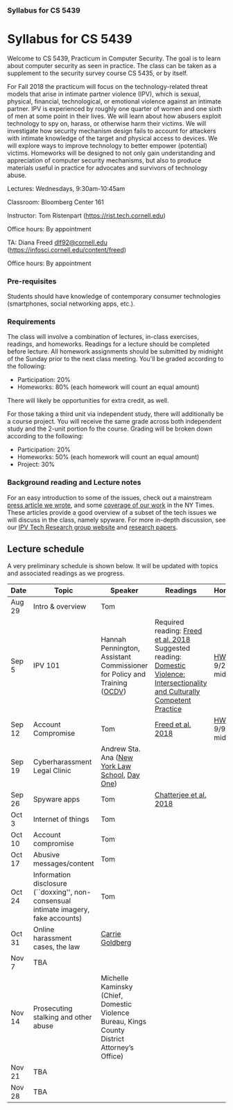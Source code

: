 ### Syllabus for CS 5439

# Syllabus for CS 5439

Welcome to CS 5439, Practicum in Computer Security. The goal is to learn
about computer security as seen in practice. The class can be taken as a supplement to
the security survey course CS 5435, or by itself. 

For Fall 2018 the practicum will focus on the technology-related threat models
that arise in intimate partner violence (IPV), which is sexual, physical,
financial, technological, or emotional violence against an intimate partner. IPV
is experienced by roughly one quarter of women and one sixth of men at some
point in their lives.  We will learn about how abusers exploit technology to spy
on, harass, or otherwise harm their victims.  We will investigate how security
mechanism design fails to account for attackers with intimate knowledge of the
target and physical access to devices. We will explore ways to improve
technology to better empower (potential) victims.  Homeworks will be designed to
not only gain understanding and appreciation of computer security mechanisms,
but also to produce materials useful in practice for advocates and survivors of
technology abuse.  


Lectures: Wednesdays, 9:30am-10:45am

Classroom: Bloomberg Center 161

Instructor: Tom Ristenpart (https://rist.tech.cornell.edu)

Office hours: By appointment

TA: Diana Freed dlf92@cornell.edu (https://infosci.cornell.edu/content/freed)

Office hours: By appointment


### Pre-requisites

Students should have knowledge of contemporary consumer technologies
(smartphones, social networking apps, etc.).

### Requirements

The class will involve a combination of lectures, in-class exercises, readings,
and homeworks. Readings for a lecture should be completed before lecture. All homework assignments should be submitted by midnight of the Sunday prior to the next class meeting. You'll be graded according to the following:

* Participation: 20%
* Homeworks:  80% (each homework will count an equal amount)

There will likely be opportunities for extra credit, as well.  

For those taking a third unit via independent study, there will additionally be
a course project. You will receive the same grade across both independent study
and the 2-unit portion fo the course. Grading will be broken down according to
the following:

* Participation: 20%
* Homeworks: 50% (each homework will count an equal amount)
* Project: 30%





### Background reading and Lecture notes

For an easy introduction to some of the issues, check out a mainstream [press article we wrote](https://www.vox.com/the-big-idea/2018/5/21/17374434/intimate-partner-violence-spyware-domestic-abusers-apple-google),
  and some
  [coverage of our work](https://www.nytimes.com/2018/05/19/technology/phone-apps-stalking.html)
   in the NY Times. These articles provide a good overview of a subset of the
  tech issues we will discuss in the class, namely spyware. For more in-depth discussion, see our 
  [IPV Tech Research group website](https://ipvtechresearch.org/) and [research papers](https://www.ipvtechresearch.org/post/publications/). 




## Lecture schedule

A very preliminary schedule is shown below. It will be updated with topics and associated
readings as we progress.

| Date |  Topic  |  Speaker | Readings | Homework | Slides |
|------|---------|----------|----------|----------|--------|
| Aug 29 | Intro & overview | Tom | | | [Slides](slides/intro.pdf) |
| Sep 5 | IPV 101  | Hannah Pennington, Assistant Commissioner for Policy and Training ([OCDV](https://www1.nyc.gov/site/ocdv/about/about-ocdv.page)) |Required reading: [Freed et al. 2018](https://www.ipvtechresearch.org/pubs/a046-freed.pdf) Suggested reading: [Domestic Violence: Intersectionality and Culturally Competent Practice](https://github.com/freed18/IPVpedia/blob/master/readings/DannisBhandariDV.pdf) | [HW1](https://github.com/freed18/IPVpedia/wiki/Homework-1) due 9/2 by midnight|
| Sep 12 | Account Compromise | Tom  | [Freed et al. 2018](https://www.ipvtechresearch.org/pubs/stalkers-paradise-intimate.pdf) |[HW2](https://github.com/freed18/IPVpedia/wiki/Homework-2) due 9/9 by midnight |
| Sep 19 | Cyberharassment Legal Clinic| Andrew Sta. Ana ([New York Law School](https://www.nyls.edu/innovation-center-for-law-and-technology/institutes-and-programs/institute-for-cybersafety/), [Day One](https://www.dayoneny.org))| |
| Sep 26| Spyware apps| Tom | [Chatterjee et al. 2018](https://www.ipvtechresearch.org/pubs/spyware.pdf) | |
| Oct 3 | Internet of things | Tom  |  |
| Oct 10 | Account compromise | Tom   | |
| Oct 17 | Abusive messages/content  | Tom  |
| Oct 24 | Information disclosure  (``doxxing'', non-consensual intimate imagery, fake accounts) | Tom  | | |
| Oct 31 |  Online harassment cases, the law | [Carrie Goldberg](http://www.cagoldberglaw.com/)  | | |
| Nov 7 | TBA |   | | |
| Nov 14 |Prosecuting stalking and other abuse  | Michelle Kaminsky (Chief, Domestic Violence Bureau, Kings County District Attorney’s Office)  | | |
| Nov 21 | TBA  |  | | |
| Nov 28 |  TBA  |  | | |

